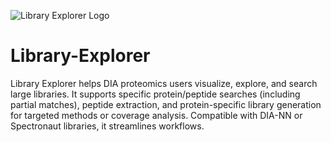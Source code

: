![Library Explorer Logo](images/logo.png)
# Library-Explorer
Library Explorer helps DIA proteomics users visualize, explore, and search large libraries. It supports specific protein/peptide searches (including partial matches), peptide extraction, and protein-specific library generation for targeted methods or coverage analysis. Compatible with DIA-NN or Spectronaut libraries, it streamlines workflows.

